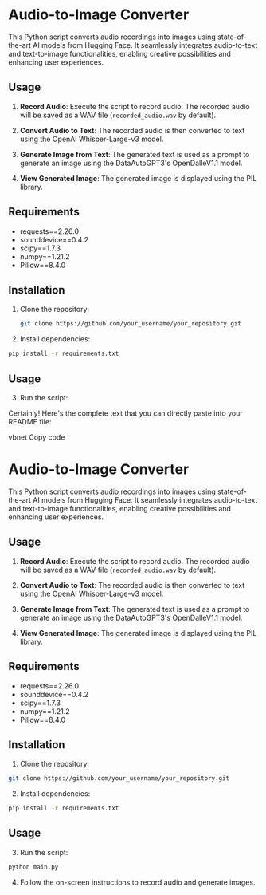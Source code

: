 # Audio-to-Image Converter

This Python script converts audio recordings into images using state-of-the-art AI models from Hugging Face. It seamlessly integrates audio-to-text and text-to-image functionalities, enabling creative possibilities and enhancing user experiences.

## Usage

1. **Record Audio**: Execute the script to record audio. The recorded audio will be saved as a WAV file (`recorded_audio.wav` by default).

2. **Convert Audio to Text**: The recorded audio is then converted to text using the OpenAI Whisper-Large-v3 model.

3. **Generate Image from Text**: The generated text is used as a prompt to generate an image using the DataAutoGPT3's OpenDalleV1.1 model.

4. **View Generated Image**: The generated image is displayed using the PIL library.

## Requirements

- requests==2.26.0
- sounddevice==0.4.2
- scipy==1.7.3
- numpy==1.21.2
- Pillow==8.4.0

## Installation

1. Clone the repository:
   ```bash
   git clone https://github.com/your_username/your_repository.git
   ```


2. Install dependencies:
```bash
pip install -r requirements.txt
```


## Usage

3. Run the script:

Certainly! Here's the complete text that you can directly paste into your README file:

vbnet
Copy code
# Audio-to-Image Converter

This Python script converts audio recordings into images using state-of-the-art AI models from Hugging Face. It seamlessly integrates audio-to-text and text-to-image functionalities, enabling creative possibilities and enhancing user experiences.

## Usage

1. **Record Audio**: Execute the script to record audio. The recorded audio will be saved as a WAV file (`recorded_audio.wav` by default).

2. **Convert Audio to Text**: The recorded audio is then converted to text using the OpenAI Whisper-Large-v3 model.

3. **Generate Image from Text**: The generated text is used as a prompt to generate an image using the DataAutoGPT3's OpenDalleV1.1 model.

4. **View Generated Image**: The generated image is displayed using the PIL library.

## Requirements

- requests==2.26.0
- sounddevice==0.4.2
- scipy==1.7.3
- numpy==1.21.2
- Pillow==8.4.0

## Installation

1. Clone the repository:
```bash
git clone https://github.com/your_username/your_repository.git
```


2. Install dependencies:
```bash
pip install -r requirements.txt
```

## Usage

3. Run the script:
```bash
python main.py
```

4. Follow the on-screen instructions to record audio and generate images.
